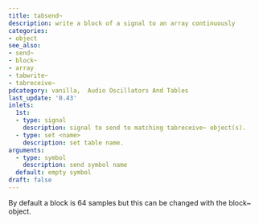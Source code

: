 ```yaml
---
title: tabsend~
description: write a block of a signal to an array continuously
categories:
- object
see_also:
- send~
- block~
- array
- tabwrite~
- tabreceive~
pdcategory: vanilla,  Audio Oscillators And Tables
last_update: '0.43'
inlets:
  1st:
  - type: signal
    description: signal to send to matching tabreceive~ object(s).
  - type: set <name>
    description: set table name.
arguments:
  - type: symbol
    description: send symbol name 
  default: empty symbol
draft: false
---
```

By default a block is 64 samples but this can be changed with the block~ object.

